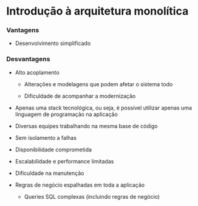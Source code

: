 # Introdução à arquitetura monolítica

### Vantagens

* Desenvolvimento simplificado

### Desvantagens

* Alto acoplamento

  * Alterações e modelagens que podem afetar o sistema todo

  * Dificuldade de acompanhar a modernização

* Apenas uma stack tecnológica, ou seja, é possível utilizar apenas uma linguagem de programação na aplicação

* Diversas equipes trabalhando na mesma base de código

* Sem isolamento a falhas

* Disponibilidade comprometida

* Escalabilidade e performance limitadas

* Dificuldade na manutenção

* Regras de negócio espalhadas em toda a aplicação

  * Queries SQL complexas (incluindo regras de negócio)
